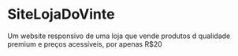 # SiteLojaDoVinte
Um website responsivo de uma loja  que vende produtos d qualidade premium e preços acessíveis, por apenas R$20
